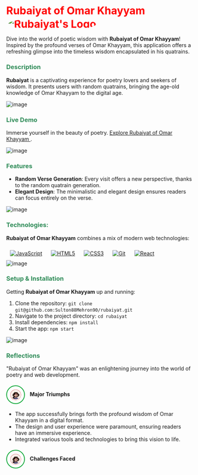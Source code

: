 <div>
    <h1 style="color:red; display: inline;">
      Rubaiyat of Omar Khayyam
         <img src="src/data/Screenshot 2023-10-26 at 2.27.27 PM.png" alt="Rubaiyat's Logo" width="105" style="margin-left: 5px; border-radius: 50%; vertical-align: middle;">
    </h1>
</div>

Dive into the world of poetic wisdom with **Rubaiyat of Omar Khayyam**! Inspired by the profound verses of Omar Khayyam, this application offers a refreshing glimpse into the timeless wisdom encapsulated in his quatrains.

### <span style="color:#2E8B57;">Description</span>

**Rubaiyat** is a captivating experience for poetry lovers and seekers of wisdom. It presents users with random quatrains, bringing the age-old knowledge of Omar Khayyam to the digital age.

<img width="504" alt="image" src="https://github.com/Sulton88Mehron90/showcase-project/assets/119267809/07d2bf4c-0b57-42b3-8254-56e133f377a3">

### <span style="color:#2E8B57;">Live Demo</span>

Immerse yourself in the beauty of poetry. [Explore Rubaiyat of Omar Khayyam ](https://rubaiyat.vercel.app/).

<img width="504" alt="image" src="https://github.com/Sulton88Mehron90/showcase-project/assets/119267809/07d2bf4c-0b57-42b3-8254-56e133f377a3">

### <span style="color:#2E8B57;">Features</span>

- **Random Verse Generation**: Every visit offers a new perspective, thanks to the random quatrain generation.
- **Elegant Design**: The minimalistic and elegant design ensures readers can focus entirely on the verse.

<img width="504" alt="image" src="https://github.com/Sulton88Mehron90/showcase-project/assets/119267809/07d2bf4c-0b57-42b3-8254-56e133f377a3">

### <span style="color:#2E8B57;">Technologies:</span>

**Rubaiyat of Omar Khayyam** combines a mix of modern web technologies:

<div>  
  <a href="https://www.javascript.com/" target="_blank"><img style="margin: 10px" src="https://profilinator.rishav.dev/skills-assets/javascript-original.svg" alt="JavaScript" height="50" /></a>  
  <a href="https://en.wikipedia.org/wiki/HTML5" target="_blank"><img style="margin: 10px" src="https://profilinator.rishav.dev/skills-assets/html5-original-wordmark.svg" alt="HTML5" height="50" /></a>  
  <a href="https://www.w3schools.com/css/" target="_blank"><img style="margin: 10px" src="https://profilinator.rishav.dev/skills-assets/css3-original-wordmark.svg" alt="CSS3" height="50" /></a>  
  <a href="https://github.com/" target="_blank"><img style="margin: 10px" src="https://profilinator.rishav.dev/skills-assets/git-scm-icon.svg" alt="Git" height="50" /></a>  
  <a href="https://react.dev/" target="_blank"><img style="margin: 10px" src="https://profilinator.rishav.dev/skills-assets/react-original-wordmark.svg" alt="React" height="50" /></a>  
</div>

<img width="504" alt="image" src="https://github.com/Sulton88Mehron90/showcase-project/assets/119267809/07d2bf4c-0b57-42b3-8254-56e133f377a3">

### <span style="color:#2E8B57;">Setup & Installation</span>

Getting **Rubaiyat of Omar Khayyam** up and running:

1. Clone the repository: `git clone git@github.com:Sulton88Mehron90/rubaiyat.git`
2. Navigate to the project directory: `cd rubaiyat`
3. Install dependencies: `npm install`
4. Start the app: `npm start`

<img width="504" alt="image" src="https://github.com/Sulton88Mehron90/showcase-project/assets/119267809/07d2bf4c-0b57-42b3-8254-56e133f377a3">

### <span style="color:#2E8B57;">Reflections</span>

"Rubaiyat of Omar Khayyam" was an enlightening journey into the world of poetry and web development. 

<h4>
  <img src="https://github.com/Sulton88Mehron90/Rock-Paper-Scissors/blob/main/src/parvin_round_transparent.png" 
       alt="Ibn Sino" 
       style="width: 30px; margin-right: 10px; border: 2px solid rgb(11, 166, 52); border-radius: 50%; padding: 8px; transition: transform 0.3s ease, box-shadow 0.3s ease-in-out; transform-origin: right; vertical-align: middle;" />
  Major Triumphs
</h4>

- The app successfully brings forth the profound wisdom of Omar Khayyam in a digital format.
- The design and user experience were paramount, ensuring readers have an immersive experience.
- Integrated various tools and technologies to bring this vision to life.

<h4>
  <img src="https://github.com/Sulton88Mehron90/Rock-Paper-Scissors/blob/main/src/parvin_round_transparent.png" 
       alt="Ibn Sino" 
       style="width: 30px; margin-right: 10px; border: 2px solid rgb(11, 166, 52); border-radius: 50%; padding: 8px; transition: transform 0.3s ease, box-shadow 0.3s ease-in-out; transform-origin: right; vertical-align: middle;" />
  Challenges Faced
</h4>
